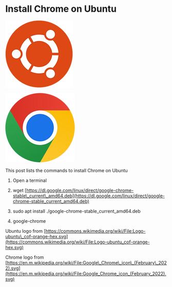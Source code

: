 # Install Chrome on Ubuntu

![ubuntu_logo_1](ubuntu_logo_1.png)

![chrome_logo_2](chrome_logo_2.png)

This post lists the commands to install Chrome on Ubuntu

1.  Open a terminal
    
2.  wget [https://dl.google.com/linux/direct/google-chrome-stable\_current\_amd64.deb](https://dl.google.com/linux/direct/google-chrome-stable_current_amd64.deb)
    
3.  sudo apt install ./google-chrome-stable\_current\_amd64.deb
    
4.  google-chrome
    

Ubuntu logo from [https://commons.wikimedia.org/wiki/File:Logo-ubuntu\_cof-orange-hex.svg](https://commons.wikimedia.org/wiki/File:Logo-ubuntu_cof-orange-hex.svg)

Chrome logo from [https://en.m.wikipedia.org/wiki/File:Google\_Chrome\_icon\_(February\_2022).svg](https://en.m.wikipedia.org/wiki/File:Google_Chrome_icon_(February_2022).svg)
